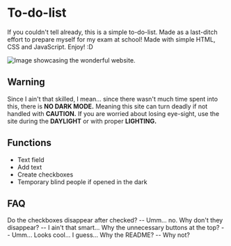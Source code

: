 # To-do-list
If you couldn't tell already, this is a simple to-do-list.
Made as a last-ditch effort to prepare myself for my exam at school!
Made with simple HTML, CSS and JavaScript.
Enjoy! :D

![Image showcasing the wonderful website.]()

## Warning
Since I ain't that skilled, I mean... since there wasn't much time spent into this, there is **NO DARK MODE.**
Meaning this site can turn deadly if not handled with **CAUTION.**
If you are worried about losing eye-sight, use the site during the **DAYLIGHT** or with proper **LIGHTING.**

## Functions
- Text field
- Add text
- Create checkboxes
- Temporary blind people if opened in the dark

## FAQ
Do the checkboxes disappear after checked? -- Umm... no.
Why don't they disappear? -- I ain't that smart...
Why the unnecessary buttons at the top? -- Umm... Looks cool... I guess...
Why the README? -- Why not?
